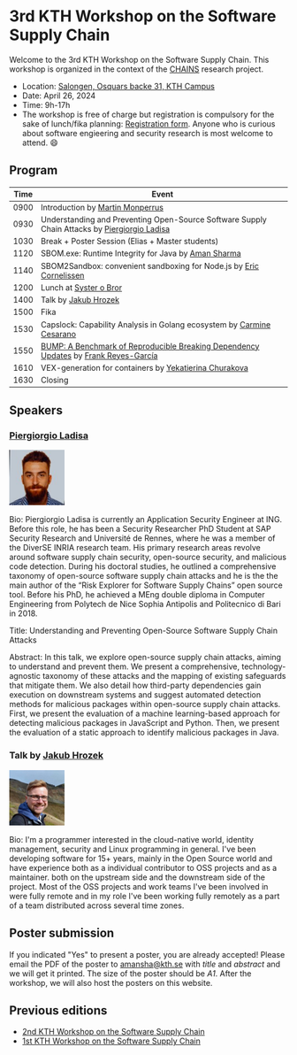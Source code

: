 # 3rd KTH Workshop on the Software Supply Chain

Welcome to the 3rd KTH Workshop on the Software Supply Chain.
This workshop is organized in the context of the [CHAINS](https://chains.proj.kth.se/) research project.


* Location: [Salongen, Osquars backe 31, KTH Campus](https://www.kth.se/places/room/id/2ce773d5-3190-4588-8618-27ea2822000b)
* Date: April 26, 2024
* Time: 9h-17h
* The workshop is free of charge but registration is compulsory for the sake of lunch/fika planning: [Registration form](https://www.kth.se/form/65df0be2785f1239a4a89fee).
Anyone who is curious about software engieering and security research is most welcome to attend. 😄 

## Program

| Time | Event |
|------|-------|
| 0900 | Introduction by [Martin Monperrus](https://www.monperrus.net/martin/) |
| 0930 | Understanding and Preventing Open-Source Software Supply Chain Attacks by [Piergiorgio Ladisa](https://scholar.google.com/citations?hl=it&user=LMHpRBkAAAAJ) |
| 1030 | Break + Poster Session (Elias + Master students) |
| 1120 | SBOM.exe: Runtime Integrity for Java by [Aman Sharma](https://algomaster99.github.io/) |
| 1140 | SBOM2Sandbox: convenient sandboxing for Node.js by [Eric Cornelissen](https://ericcornelissen.dev/) |
| 1200 | Lunch at [Syster o Bror](https://systerobror.se/) |
| 1400 | Talk by [Jakub Hrozek](https://www.linkedin.com/in/jhrozek/?originalSubdomain=se) |
| 1500 | Fika |
| 1530 | Capslock: Capability Analysis in Golang ecosystem by [Carmine Cesarano](https://carminecesarano.github.io/) |
| 1550 | [BUMP: A Benchmark of Reproducible Breaking Dependency Updates](https://arxiv.org/abs/2401.09906) by [Frank Reyes-García](https://www.kth.se/profile/frankrg) |
| 1610 | VEX-generation for containers by [Yekatierina Churakova](https://www.kth.se/profile/yekchu?l=en) |
| 1630 | Closing |

## Speakers

### [Piergiorgio Ladisa](https://scholar.google.com/citations?hl=it&user=LMHpRBkAAAAJ)

<img src="workshop_3_assets/piergiorgio_ladisa.jpeg" alt="Piergiorgio Ladisa" width=100px />

Bio: Piergiorgio Ladisa is currently an Application Security Engineer at ING. Before this role, he has been a Security Researcher PhD Student at SAP Security Research and Université de Rennes, where he was a member of the DiverSE INRIA research team. His primary research areas revolve around software supply chain security, open-source security, and malicious code detection. During his doctoral studies, he outlined a comprehensive taxonomy of open-source software supply chain attacks and he is the the main author of the “Risk Explorer for Software Supply Chains” open source tool.
Before his PhD, he achieved a MEng double diploma in Computer Engineering from Polytech de Nice Sophia Antipolis and Politecnico di Bari in 2018. 

Title: Understanding and Preventing Open-Source Software Supply Chain Attacks

Abstract: In this talk, we explore open-source supply chain attacks, aiming to understand and prevent them. We present a comprehensive, technology-agnostic taxonomy of these attacks and the mapping of existing safeguards that mitigate them. We also detail how third-party dependencies gain execution on downstream systems and suggest automated detection methods for malicious packages within open-source supply chain attacks. First, we present the evaluation of a machine learning-based approach for detecting malicious packages in JavaScript and Python. Then, we present the evaluation of a static approach to identify malicious packages in Java.

### Talk by [Jakub Hrozek](https://www.linkedin.com/in/jhrozek/?originalSubdomain=se)

<img src="workshop_3_assets/jakub_hrozek.jpeg" alt="Jakub Hrozek" width=100px />

Bio: I'm a programmer interested in the cloud-native world, identity management, security and Linux programming in general.
I've been developing software for 15+ years, mainly in the Open Source world and have experience both as a individual contributor to OSS projects and as a maintainer. both on the upstream side and the downstream side of the project. Most of the OSS projects and work teams I've been involved in were fully remote and in my role I've been working fully remotely as a part of a team distributed across several time zones.

## Poster submission

If you indicated "Yes" to present a poster, you are already accepted!
Please email the PDF of the poster to amansha@kth.se with *title* and *abstract* and we will get it printed.
The size of the poster should be *A1*.
After the workshop, we will also host the posters on this website.

## Previous editions

- [2nd KTH Workshop on the Software Supply Chain](/software-supply-chain-workshop-2.md)
- [1st KTH Workshop on the Software Supply Chain](/software-suppply-chain-workshop-1.md)

